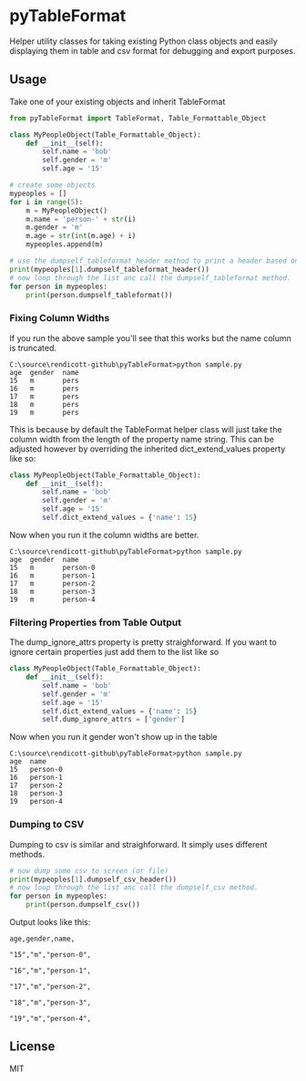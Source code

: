 # pyTableFormat

Helper utility classes for taking existing Python class objects and easily displaying them
in table and csv format for debugging and export purposes.

## Usage

Take one of your existing objects and inherit TableFormat

```python
from pyTableFormat import TableFormat, Table_Formattable_Object

class MyPeopleObject(Table_Formattable_Object):
    def __init__(self):
        self.name = 'bob'
        self.gender = 'm'
        self.age = '15'

# create some objects
mypeoples = []
for i in range(5):
    m = MyPeopleObject()
    m.name = 'person-' + str(i)
    m.gender = 'm'
    m.age = str(int(m.age) + i)
    mypeoples.append(m)

# use the dumpself_tableformat_header method to print a header based on object property names
print(mypeoples[1].dumpself_tableformat_header())
# now loop through the list anc call the dumpself_tableformat method.
for person in mypeoples:
    print(person.dumpself_tableformat())

```

### Fixing Column Widths

If you run the above sample you'll see that this works but the name column is truncated.

```
C:\source\rendicott-github\pyTableFormat>python sample.py
age  gender  name
15   m       pers
16   m       pers
17   m       pers
18   m       pers
19   m       pers
```

This is because by default the TableFormat helper class will just take the column width from the
length of the property name string. This can be adjusted however by overriding the inherited
dict_extend_values property like so:

```python
class MyPeopleObject(Table_Formattable_Object):
    def __init__(self):
        self.name = 'bob'
        self.gender = 'm'
        self.age = '15'
        self.dict_extend_values = {'name': 15}

```

Now when you run it the column widths are better. 

```
C:\source\rendicott-github\pyTableFormat>python sample.py
age  gender  name
15   m       person-0
16   m       person-1
17   m       person-2
18   m       person-3
19   m       person-4
```

### Filtering Properties from Table Output
The dump_ignore_attrs property is pretty straighforward. If you want to ignore certain properties 
just add them to the list like so

```python
class MyPeopleObject(Table_Formattable_Object):
    def __init__(self):
        self.name = 'bob'
        self.gender = 'm'
        self.age = '15'
        self.dict_extend_values = {'name': 15}
        self.dump_ignore_attrs = ['gender']
```

Now when you run it gender won't show up in the table 

```
C:\source\rendicott-github\pyTableFormat>python sample.py
age  name
15   person-0
16   person-1
17   person-2
18   person-3
19   person-4
```

### Dumping to CSV

Dumping to csv is similar and straighforward. It simply uses different methods.

```python
# now dump some csv to screen (or file)
print(mypeoples[1].dumpself_csv_header())
# now loop through the list anc call the dumpself_csv method.
for person in mypeoples:
    print(person.dumpself_csv())
```

Output looks like this:
```
age,gender,name,

"15","m","person-0",

"16","m","person-1",

"17","m","person-2",

"18","m","person-3",

"19","m","person-4",
```

## License
MIT